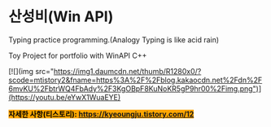 # 산성비(Win API)
Typing practice programming.(Analogy Typing is like acid rain)  

Toy Project for portfolio with WinAPI C++  

[![](img src="https://img1.daumcdn.net/thumb/R1280x0/?scode=mtistory2&fname=https%3A%2F%2Fblog.kakaocdn.net%2Fdn%2F6mvKU%2FbtrWQ4FbAdy%2F3KgOBpF8KuNoKR5gP9hr00%2Fimg.png")](https://youtu.be/eYwX1WuaEYE)

<mark style="background-color:orange">**자세한 사항(티스토리): https://kyeoungju.tistory.com/12**  </mark> 
